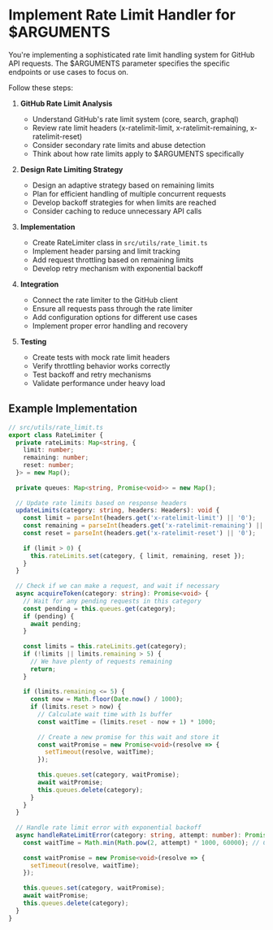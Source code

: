 # Implement Rate Limit Handler for $ARGUMENTS

You're implementing a sophisticated rate limit handling system for GitHub API requests. The $ARGUMENTS parameter specifies the specific endpoints or use cases to focus on.

Follow these steps:

1. **GitHub Rate Limit Analysis**
   - Understand GitHub's rate limit system (core, search, graphql)
   - Review rate limit headers (x-ratelimit-limit, x-ratelimit-remaining, x-ratelimit-reset)
   - Consider secondary rate limits and abuse detection
   - Think about how rate limits apply to $ARGUMENTS specifically

2. **Design Rate Limiting Strategy**
   - Design an adaptive strategy based on remaining limits
   - Plan for efficient handling of multiple concurrent requests
   - Develop backoff strategies for when limits are reached
   - Consider caching to reduce unnecessary API calls

3. **Implementation**
   - Create RateLimiter class in `src/utils/rate_limit.ts`
   - Implement header parsing and limit tracking
   - Add request throttling based on remaining limits
   - Develop retry mechanism with exponential backoff

4. **Integration**
   - Connect the rate limiter to the GitHub client
   - Ensure all requests pass through the rate limiter
   - Add configuration options for different use cases
   - Implement proper error handling and recovery

5. **Testing**
   - Create tests with mock rate limit headers
   - Verify throttling behavior works correctly
   - Test backoff and retry mechanisms
   - Validate performance under heavy load

## Example Implementation

```typescript
// src/utils/rate_limit.ts
export class RateLimiter {
  private rateLimits: Map<string, {
    limit: number;
    remaining: number;
    reset: number;
  }> = new Map();
  
  private queues: Map<string, Promise<void>> = new Map();
  
  // Update rate limits based on response headers
  updateLimits(category: string, headers: Headers): void {
    const limit = parseInt(headers.get('x-ratelimit-limit') || '0');
    const remaining = parseInt(headers.get('x-ratelimit-remaining') || '0');
    const reset = parseInt(headers.get('x-ratelimit-reset') || '0');
    
    if (limit > 0) {
      this.rateLimits.set(category, { limit, remaining, reset });
    }
  }
  
  // Check if we can make a request, and wait if necessary
  async acquireToken(category: string): Promise<void> {
    // Wait for any pending requests in this category
    const pending = this.queues.get(category);
    if (pending) {
      await pending;
    }
    
    const limits = this.rateLimits.get(category);
    if (!limits || limits.remaining > 5) {
      // We have plenty of requests remaining
      return;
    }
    
    if (limits.remaining <= 5) {
      const now = Math.floor(Date.now() / 1000);
      if (limits.reset > now) {
        // Calculate wait time with 1s buffer
        const waitTime = (limits.reset - now + 1) * 1000;
        
        // Create a new promise for this wait and store it
        const waitPromise = new Promise<void>(resolve => {
          setTimeout(resolve, waitTime);
        });
        
        this.queues.set(category, waitPromise);
        await waitPromise;
        this.queues.delete(category);
      }
    }
  }
  
  // Handle rate limit error with exponential backoff
  async handleRateLimitError(category: string, attempt: number): Promise<void> {
    const waitTime = Math.min(Math.pow(2, attempt) * 1000, 60000); // Cap at 1 minute
    
    const waitPromise = new Promise<void>(resolve => {
      setTimeout(resolve, waitTime);
    });
    
    this.queues.set(category, waitPromise);
    await waitPromise;
    this.queues.delete(category);
  }
}
```